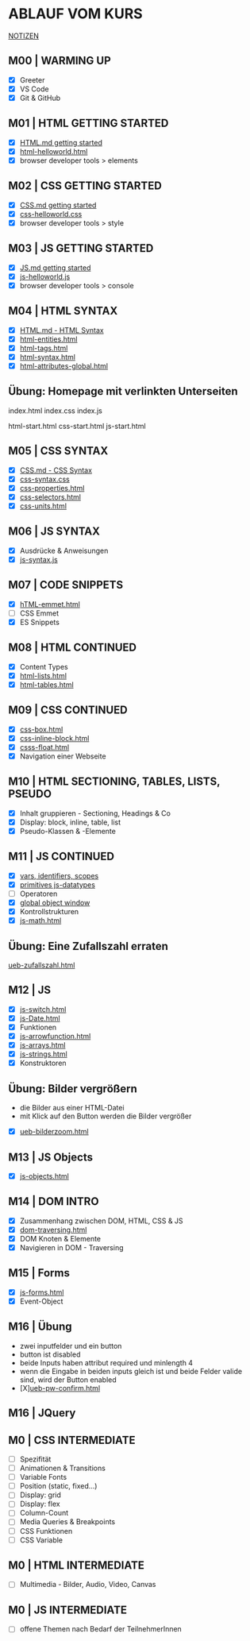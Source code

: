 # ABLAUF VOM KURS

[NOTIZEN](./NOTES.md)

## M00 | WARMING UP

- [x] Greeter
- [X] VS Code
- [X] Git & GitHub

## M01 | HTML GETTING STARTED

- [X] [HTML.md getting started](./theory-app/slides/HTML.md#html--getting-started)
- [X] [html-helloworld.html](./theory-app/html-helloworld.html) <!-- Beim ersten Mal klick einfach auf den Link, um die Datei anzulegen -->
- [X] browser developer tools > elements

## M02 | CSS GETTING STARTED

- [X] [CSS.md getting started](./theory-app/slides/CSS.md#css--getting-started)
- [X] [css-helloworld.css](./theory-app/css-helloworld.css) <!-- Beim ersten Mal klick einfach auf den Link, um die Datei anzulegen -->
- [X] browser developer tools > style

## M03 | JS GETTING STARTED

- [X] [JS.md getting started](./theory-app/slides/JS.md#js--getting-started)
- [X] [js-helloworld.js](./theory-app/js-helloworld.js) <!-- Beim ersten Mal klick einfach auf den Link, um die Datei anzulegen -->
- [X] browser developer tools > console

## M04 | HTML SYNTAX

- [X] [HTML.md - HTML Syntax](./theory-app/slides/HTML.md#html--syntax)
- [X] [html-entities.html](./theory-app/html-entities.html)
- [X] [html-tags.html](./theory-app/html-tags.html)
- [X] [html-syntax.html](./theory-app/html-syntax.html)
- [X] [html-attributes-global.html](./theory-app/html-attributes-global.html)

## Übung: Homepage mit verlinkten Unterseiten

index.html
index.css
index.js

html-start.html
css-start.html
js-start.html

## M05 | CSS SYNTAX

- [X] [CSS.md - CSS Syntax](./theory-app/slides/CSS.md#css--syntax)
- [X] [css-syntax.css](./theory-app/css-syntax.css)
- [X] [css-properties.html](./theory-app/css-properties.html)
- [X] [css-selectors.html](./theory-app/css-selectors.html)
- [X] [css-units.html](./theory-app/css-units.html)

## M06 | JS SYNTAX

- [X] Ausdrücke & Anweisungen
- [X] [js-syntax.js](./theory-app/js-syntax.js)

## M07 | CODE SNIPPETS

- [X] [hTML-emmet.html](./theory-app/html-emmet.html)
- [ ] CSS Emmet
- [X] ES Snippets

## M08 | HTML CONTINUED

- [X] Content Types
- [X] [html-lists.html](./theory-app/html-lists.html)
- [X] [html-tables.html](./theory-app/html-tables.html)

## M09 | CSS CONTINUED

- [x] [css-box.html](./theory-app/css-box.html)
- [X] [css-inline-block.html](./theory-app/css-inline-block.html)
- [X] [csss-float.html](./theory-app/css-float.html)
- [X] Navigation einer Webseite

## M10 | HTML SECTIONING, TABLES, LISTS, PSEUDO

- [x] Inhalt gruppieren - Sectioning, Headings & Co
- [x] Display: block, inline, table, list
- [x] Pseudo-Klassen & -Elemente

## M11 | JS CONTINUED
- [X] [vars, identifiers, scopes](./theory-app/js-variables-identifiers-scopes.html)
- [X] [primitives js-datatypes](./theory-app/js-datatypes.html)
- [ ] Operatoren
- [X] [global object window](./theory-app/js-window.html)
- [X] Kontrollstrukturen
- [X] [js-math.html](./theory-app/js-Math.html)

## Übung: Eine Zufallszahl erraten
[ueb-zufallszahl.html](./theory-app/ueb-zufallszahl.html)

## M12 | JS

- [X] [js-switch.html](./theory-app/js-switch.html)
- [X] [js-Date.html](./theory-app/js-Date.html)
- [X] Funktionen
- [X] [js-arrowfunction.html](./theory-app/js-arrowfunction.html)
- [X] [js-arrays.html](./theory-app/js-arrays.html)
- [X] [js-strings.html](./theory-app/js-strings.html)
- [X] Konstruktoren

## Übung: Bilder vergrößern
- die Bilder aus einer HTML-Datei
- mit Klick auf den Button werden die Bilder vergrößer
- [X] [ueb-bilderzoom.html](./theory-app/ueb-bilderzoom.html)

## M13 | JS Objects
- [X] [js-objects.html](./theory-app/js-objects.html)

## M14 | DOM INTRO

- [X] Zusammenhang zwischen DOM, HTML, CSS & JS
- [X] [dom-traversing.html](./theory-app/dom-traversing.html)
- [X] DOM Knoten & Elemente
- [X] Navigieren in DOM - Traversing

## M15 | Forms
- [X] [js-forms.html](./theory-app/js-forms.html)
- [X] Event-Object

## M16 | Übung
- zwei inputfelder und ein button
- button ist disabled
- beide Inputs haben attribut required und minlength 4
- wenn die Eingabe in beiden inputs gleich ist und beide Felder valide sind, wird der Button enabled
- [X][ueb-pw-confirm.html](./theory-app/ueb-pw-confirm.html)

## M16 | JQuery


## M0 | CSS INTERMEDIATE

- [ ] Spezifität
- [ ] Animationen & Transitions
- [ ] Variable Fonts
- [ ] Position (static, fixed...)
- [ ] Display: grid
- [ ] Display: flex
- [ ] Column-Count
- [ ] Media Queries & Breakpoints
- [ ] CSS Funktionen
- [ ] CSS Variable

## M0 | HTML INTERMEDIATE

- [ ] Multimedia - Bilder, Audio, Video, Canvas

## M0 | JS INTERMEDIATE

- [ ] offene Themen nach Bedarf der TeilnehmerInnen
